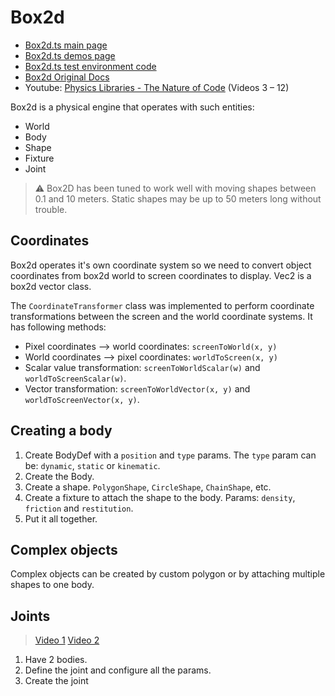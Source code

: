 # Box2d

- [Box2d.ts main page](https://lusito.github.io/box2d.ts/)
- [Box2d.ts demos page](https://lusito.github.io/box2d.ts/testbed/)
- [Box2d.ts test environment code](https://github.com/Lusito/box2d.ts/blob/master/packages/testbed/src/test.ts)
- [Box2d Original Docs](https://box2d.org/documentation/index.html)
- Youtube: [Physics Libraries - The Nature of Code](https://www.youtube.com/playlist?list=PLRqwX-V7Uu6akvoNKE4GAxf6ZeBYoJ4uh) (Videos 3 – 12)

Box2d is a physical engine that operates with such entities:
- World
- Body
- Shape
- Fixture
- Joint

> ⚠️ Box2D has been tuned to work well with moving shapes between 0.1 and 10 meters. Static shapes may be up to 50 meters long without trouble.

## Coordinates

Box2d operates it's own coordinate system so we need to convert object coordinates from box2d world to screen coordinates to display. Vec2 is a box2d vector class.

The `CoordinateTransformer` class was implemented to perform coordinate transformations between the screen and the world coordinate systems. It has following methods:
- Pixel coordinates —> world coordinates: `screenToWorld(x, y)`
- World coordinates —> pixel coordinates: `worldToScreen(x, y)`
- Scalar value transformation: `screenToWorldScalar(w)` and `worldToScreenScalar(w)`.
- Vector transformation: `screenToWorldVector(x, y)` and `worldToScreenVector(x, y)`.

## Creating a body

1. Create BodyDef with a `position` and `type` params. The `type` param can be: `dynamic`, `static` or `kinematic`.
2. Create the Body.
3. Create a shape. `PolygonShape`, `CircleShape`, `ChainShape`, etc.
4. Create a fixture to attach the shape to the body. Params: `density`, `friction` and `restitution`.
5. Put it all together.

## Complex objects

Complex objects can be created by custom polygon or by attaching multiple shapes to one body.

## Joints

> [Video 1](https://www.youtube.com/watch?v=4LYvltd07hk&list=PLRqwX-V7Uu6akvoNKE4GAxf6ZeBYoJ4uh)
> [Video 2](https://www.youtube.com/watch?v=SUVH8Bh4ruw&list=PLRqwX-V7Uu6akvoNKE4GAxf6ZeBYoJ4uh)

1. Have 2 bodies.
2. Define the joint and configure all the params.
3. Create the joint

